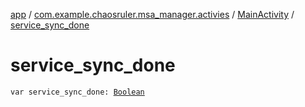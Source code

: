 [app](../../index.md) / [com.example.chaosruler.msa_manager.activies](../index.md) / [MainActivity](index.md) / [service_sync_done](.)

# service_sync_done

`var service_sync_done: `[`Boolean`](https://kotlinlang.org/api/latest/jvm/stdlib/kotlin/-boolean/index.html)